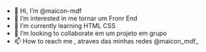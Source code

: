 - 👋 Hi, I’m @maicon-mdf
- 👀 I’m interested in  me tornar um Fronr End
- 🌱 I’m currently learning  HTML CSS
- 💞️ I’m looking to collaborate  em um projeto em grupo
- 📫 How to reach me , atraves das minhas redes @maicon_mdf_

<!---
maicon-mdf/maicon-mdf is a ✨ special ✨ repository because its `README.md` (this file) appears on your GitHub profile.
You can click the Preview link to take a look at your changes.
--->
